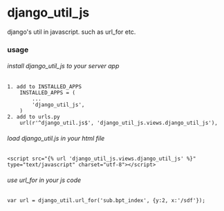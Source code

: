 django_util_js
==============
django's util in javascript. such as url_for etc.

### usage

###### install django_util_js to your server app

    1. add to INSTALLED_APPS
        INSTALLED_APPS = (
            ...
            'django_util_js',
        )
    2. add to urls.py
        url(r'^django_util.js$', 'django_util_js.views.django_util_js'),

###### load django_util.js in your html file

    <script src="{% url 'django_util_js.views.django_util_js' %}" type="text/javascript" charset="utf-8"></script>


###### use url_for in your js code

    var url = django_util.url_for('sub.bpt_index', {y:2, x:'/sdf'});
